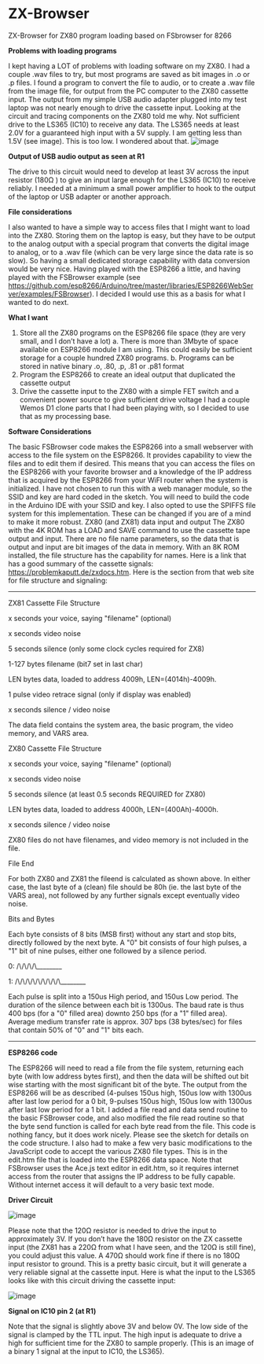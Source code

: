 # ZX-Browser
ZX-Browser for ZX80 program loading based on FSbrowser for 8266

**Problems with loading programs**

I kept having a LOT of problems with loading software on my ZX80. I had a couple .wav files to try, but most programs are saved as bit images in .o or .p files. I found a program to convert the file to audio, or to create a .wav file from the image file, for output from the PC computer to the ZX80 cassette input. The output from my simple USB audio adapter plugged into my test laptop was not nearly enough to drive the cassette input. Looking at the circuit and tracing components on the ZX80 told me why. Not sufficient drive to the LS365 (IC10) to receive any data. The LS365 needs at least 2.0V for a guaranteed high input with a 5V supply. I am getting less than 1.5V (see image). This is too low. I wondered about that.
![image](https://user-images.githubusercontent.com/76188172/128247404-e8e4868f-4c75-41ee-93e4-f492407f0b37.png)

**Output of USB audio output as seen at R1**

The drive to this circuit would need to develop at least 3V across the input resistor (180Ω ) to give an input large enough for the LS365 (IC10) to receive reliably. I needed at a minimum a small power amplifier to hook to the output of the laptop or USB adapter or another approach. 

**File considerations**

I also wanted to have a simple way to access files that I might want to load into the ZX80. Storing them on the laptop is easy, but they have to be output to the analog output with a special program that converts the digital image to analog, or to a .wav file (which can be very large since the data rate is so slow). So having a small dedicated storage capability with data conversion would be very nice.
Having played with the ESP8266 a little, and having played with the FSBrowser example (see https://github.com/esp8266/Arduino/tree/master/libraries/ESP8266WebServer/examples/FSBrowser). I decided I would use this as a basis for what I wanted to do next.

**What I want**
1.	Store all the ZX80  programs on the ESP8266 file space (they are very small, and I don’t have a lot)
a.	There is more than 3Mbyte of space available on ESP8266 module I am using. This could easily be sufficient storage for a couple hundred ZX80 programs.
b.	Programs can be stored in native binary .o, .80, .p, .81 or .p81 format
2.	Program the ESP8266 to create an ideal output that duplicated the cassette output
3.	Drive the cassette input to the ZX80 with a simple FET switch and a convenient power source to give sufficient drive voltage
I had a couple Wemos D1 clone parts that I had been playing with, so I decided to use that as my processing base. 

**Software Considerations**

The basic FSBrowser code makes the ESP8266 into a small webserver with access to the file system on the ESP8266. It provides capability to view the files and to edit them if desired. This means that you can access the files on the ESP8266 with your favorite browser and a knowledge of the IP address that is acquired by the ESP8266 from your WiFI router when the system is initialized. I have not chosen to run this with a web manager module, so the SSID and key are hard coded in the sketch. You will need to build the code in the Arduino IDE with your SSID and key. I also opted to use the SPIFFS file system for this implementation. These can be changed if you are of a mind to make it more robust.
ZX80 (and ZX81) data input and output
The ZX80 with the 4K ROM has a LOAD and SAVE command to use the cassette tape output and input. There are no file name parameters, so the data that is output and input are bit images of the data in memory. With an 8K ROM installed, the file structure has the capability for names. Here is a link that has a good summary of the cassette signals: https://problemkaputt.de/zxdocs.htm. Here is the section from that web site for file structure and signaling:

_________________________________
ZX81 Cassette File Structure

  x seconds    your voice, saying "filename" (optional)
  
  x seconds    video noise
  
  5 seconds    silence (only some clock cycles required for ZX8)
  
  1-127 bytes  filename (bit7 set in last char)
  
  LEN bytes    data, loaded to address 4009h, LEN=(4014h)-4009h.
  
  1 pulse      video retrace signal (only if display was enabled)
  
  x seconds    silence / video noise
  
The data field contains the system area, the basic program, the video memory, and VARS area.



ZX80 Cassette File Structure

  x seconds    your voice, saying "filename" (optional)
  
  x seconds    video noise
  
  5 seconds    silence (at least 0.5 seconds REQUIRED for ZX80)
  
  LEN bytes    data, loaded to address 4000h, LEN=(400Ah)-4000h.
  
  x seconds    silence / video noise
  
ZX80 files do not have filenames, and video memory is not included in the file.


File End

For both ZX80 and ZX81 the fileend is calculated as shown above. In either case, the last byte of a (clean) file should be 80h (ie. the last byte of the VARS area), not followed by any further signals except eventually video noise.

Bits and Bytes

Each byte consists of 8 bits (MSB first) without any start and stop bits, directly followed by the next byte. A "0" bit consists of four high pulses, a "1" bit of nine pulses, either one followed by a silence period.

  0:  /\\/\\/\\/\\________
  
  1:  /\\/\\/\\/\\/\\/\\/\\/\\/\\________
  
Each pulse is split into a 150us High period, and 150us Low period. The duration of the silence between each bit is 1300us. The baud rate is thus 400 bps (for a "0" filled area) downto 250 bps (for a "1" filled area). Average medium transfer rate is approx. 307 bps (38 bytes/sec) for files that contain 50% of "0" and "1" bits each.

_________________________________

**ESP8266 code**

The ESP8266 will need to read a file from the file system, returning each byte (with low address bytes first), and then the data will be shifted out bit wise starting with the most significant bit of the byte. The output from the ESP8266 will be as described (4-pulses 150us high, 150us low with 1300us after last low period for a 0 bit, 9-pulses 150us high, 150us low with 1300us after last low period for a 1 bit. 
I added a file read and data send routine to the basic FSBrowser code, and also modified the file read routine so that the byte send function is called for each byte read from the file. This code is nothing fancy, but it does work nicely. Please see the sketch for details on the code structure. 
I also had to make a few very basic modifications to the JavaScript code to accept the various ZX80 file types. This is in the edit.htm file that is loaded into the ESP8266 data space. 
Note that FSBrowser uses the Ace.js text editor in edit.htm, so it requires internet access from the router that assigns the IP address to be fully capable. Without internet access it will default to a very basic text mode. 

**Driver Circuit**


![image](https://user-images.githubusercontent.com/76188172/128250644-c7111150-5356-4850-9095-cfed24e83914.png)

Please note that the 120Ω resistor is needed to drive the input to approximately 3V. If you don’t have the 180Ω resistor on the ZX cassette input (the ZX81 has a 220Ω from what I have seen, and the 120Ω is still fine), you could adjust this value. A 470Ω should work fine if there is no 180Ω input resistor to ground. 
This is a pretty basic circuit, but it will generate a very reliable signal at the cassette input. Here is what the input to the LS365 looks like with this circuit driving the cassette input:


![image](https://user-images.githubusercontent.com/76188172/128250746-271c9d82-5a6f-4241-93e6-80799580f8a7.png)
 
**Signal on IC10 pin 2 (at R1)**

Note that the signal is slightly above 3V and below 0V. The low side of the signal is clamped by the TTL input. The high input is adequate to drive a high for sufficient time for the ZX80 to sample properly. (This is an image of a binary 1 signal at the input to IC10, the LS365).


